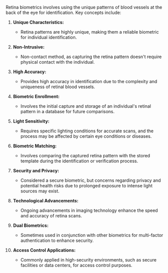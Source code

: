 Retina biometrics involves using the unique patterns of blood vessels at the back of the eye for identification. Key concepts include:

1. **Unique Characteristics:**
    
    - Retina patterns are highly unique, making them a reliable biometric for individual identification.
2. **Non-Intrusive:**
    
    - Non-contact method, as capturing the retina pattern doesn't require physical contact with the individual.
3. **High Accuracy:**
    
    - Provides high accuracy in identification due to the complexity and uniqueness of retinal blood vessels.
4. **Biometric Enrollment:**
    
    - Involves the initial capture and storage of an individual's retinal pattern in a database for future comparisons.
5. **Light Sensitivity:**
    
    - Requires specific lighting conditions for accurate scans, and the process may be affected by certain eye conditions or diseases.
6. **Biometric Matching:**
    
    - Involves comparing the captured retina pattern with the stored template during the identification or verification process.
7. **Security and Privacy:**
    
    - Considered a secure biometric, but concerns regarding privacy and potential health risks due to prolonged exposure to intense light sources may exist.
8. **Technological Advancements:**
    
    - Ongoing advancements in imaging technology enhance the speed and accuracy of retina scans.
9. **Dual Biometrics:**
    
    - Sometimes used in conjunction with other biometrics for multi-factor authentication to enhance security.
10. **Access Control Applications:**
    
    - Commonly applied in high-security environments, such as secure facilities or data centers, for access control purposes.